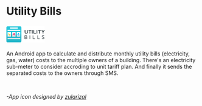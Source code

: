 # Utility Bills
<h3>
<img src="Logo/horizontal.png" width=20%>
</h1>

An Android app to calculate and distribute monthly utility bills (electricity, gas, water) costs to the multiple owners of a building. There's an electricity sub-meter to consider accroding to unit tariff plan. And finally it sends the separated costs to the owners through SMS.

<br/>

*-App icon designed by [zularizal](https://github.com/zularizal)*
